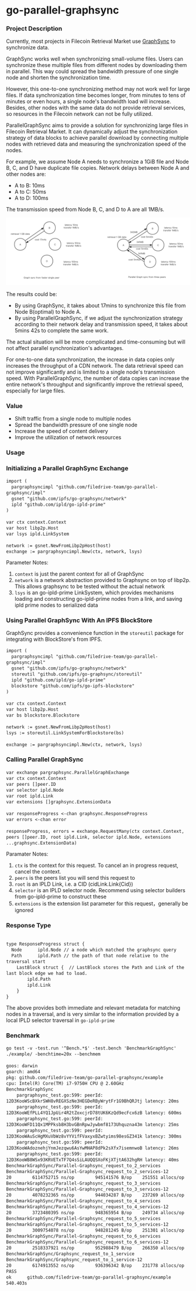 # go-parallel-graphsync

### Project Description

Currently, most projects in Filecoin Retrieval Market use [GraphSync](https://github.com/ipfs/go-graphsync) to synchronize data.

GraphSync works well when synchronizing small-volume files. Users can synchronize these multiple files from different nodes by downloading them in parallel. This way could spread the bandwidth pressure of one single node and shorten the synchronization time.

However, this one-to-one synchronizing method may not work well for large files. If data synchronization time becomes longer,  from minutes to tens of minutes or even hours, a single node's bandwidth load will increase. Besides, other nodes with the same data do not provide retrieval services, so resources in the Filecoin network can not be fully utilized.

ParallelGraphSync aims to provide a solution for synchronizing large files in Filecoin Retrieval Market. It can dynamically adjust the synchronization strategy of data blocks to achieve parallel download by connecting multiple nodes with retrieved data and measuring the synchronization speed of the nodes.

For example, we assume Node A needs to synchronize a 1GiB file and Node B, C, and D have duplicate file copies. Network delays between Node A and other nodes are:

- A to B: 10ms
- A to C: 50ms
- A to D: 100ms

The transmission speed from Node B, C, and D to A are all 1MB/s.

![comparison diagram](docs/compare.png)

The results could be:

- By using GraphSync, it takes about 17mins to synchronize this file from Node B(optimal) to Node A.
- By using ParallelGraphSync, if we adjust the synchronization strategy according to their network delay and transmission speed, it takes about 5mins 42s to complete the same work.

The actual situation will be more complicated and time-consuming but will not affect parallel synchronization's advantages.

For one-to-one data synchronization, the increase in data copies only increases the throughput of a CDN network. The data retrieval speed can not improve significantly and is limited to a single node's transmission speed.
With ParallelGraphSync, the number of data copies can increase the entire network's throughput and significantly improve the retrieval speed, especially for large files.



### Value

- Shift traffic from a single node to multiple nodes
- Spread the bandwidth pressure of one single node
- Increase the speed of content delivery
- Improve the utilization of network resources


### Usage

### Initializing a Parallel GraphSync Exchange

```golang
import (
  pargraphsyncimpl "github.com/filedrive-team/go-parallel-graphsync/impl"
  gsnet "github.com/ipfs/go-graphsync/network"
  ipld "github.com/ipld/go-ipld-prime"
)

var ctx context.Context
var host libp2p.Host
var lsys ipld.LinkSystem

network := gsnet.NewFromLibp2pHost(host)
exchange := pargraphsyncimpl.New(ctx, network, lsys)
```

Parameter Notes:

1. `context` is just the parent context for all of GraphSync
2. `network` is a network abstraction provided to Graphsync on top
   of libp2p. This allows graphsync to be tested without the actual network
3. `lsys` is an go-ipld-prime LinkSystem, which provides mechanisms loading and constructing go-ipld-prime nodes from a link, and saving ipld prime nodes to serialized data

### Using Parallel GraphSync With An IPFS BlockStore

GraphSync provides a convenience function in the `storeutil` package for
integrating with BlockStore's from IPFS.

```golang
import (
  pargraphsyncimpl "github.com/filedrive-team/go-parallel-graphsync/impl"
  gsnet "github.com/ipfs/go-graphsync/network"
  storeutil "github.com/ipfs/go-graphsync/storeutil"
  ipld "github.com/ipld/go-ipld-prime"
  blockstore "github.com/ipfs/go-ipfs-blockstore"
)

var ctx context.Context
var host libp2p.Host
var bs blockstore.Blockstore

network := gsnet.NewFromLibp2pHost(host)
lsys := storeutil.LinkSystemForBlockstore(bs)

exchange := pargraphsyncimpl.New(ctx, network, lsys)
```

### Calling Parallel GraphSync

```golang
var exchange pargraphsync.ParallelGraphExchange
var ctx context.Context
var peers []peer.ID
var selector ipld.Node
var root ipld.Link
var extensions []graphsync.ExtensionData

var responseProgress <-chan graphsync.ResponseProgress
var errors <-chan error

responseProgress, errors = exchange.RequestMany(ctx context.Context, peers []peer.ID, root ipld.Link, selector ipld.Node, extensions ...graphsync.ExtensionData)
```

Paramater Notes:
1. `ctx` is the context for this request. To cancel an in progress request, cancel the context.
2. `peers` is the peers list you will send this request to
3. `root` is an IPLD Link, i.e. a CID (cidLink.Link{Cid})
4. `selector` is an IPLD selector node. Recommend using selector builders from go-ipld-prime to construct these
5. `extensions` is the extension list parameter for this request，generally be ignored

### Response Type

```golang

type ResponseProgress struct {
  Node      ipld.Node // a node which matched the graphsync query
  Path      ipld.Path // the path of that node relative to the traversal start
	LastBlock struct {  // LastBlock stores the Path and Link of the last block edge we had to load. 
		ipld.Path
		ipld.Link
	}
}

```

The above provides both immediate and relevant metadata for matching nodes in a traversal, and is very similar to the information provided by a local IPLD selector traversal in `go-ipld-prime`



### Benchmark

```shell
go test -v -test.run '^Bench.*$' -test.bench 'BenchmarkGraphSync' ./example/ -benchtime=20x --benchmem

goos: darwin
goarch: amd64
pkg: github.com/filedrive-team/go-parallel-graphsync/example
cpu: Intel(R) Core(TM) i7-9750H CPU @ 2.60GHz
BenchmarkGraphSync
    pargraphsync_test.go:599: peerId: 12D3KooWScBXkrSWH8vREGXSzNe3HEGDeRByWrytFr1G9BhQRJtj latency: 20ms
    pargraphsync_test.go:599: peerId: 12D3KooWEfPLL4YQ1JpUir4R2tZoxcjrD78tUK6KzQd9ecFcx6zB latency: 600ms
    pargraphsync_test.go:599: peerId: 12D3KooWFD11Qx1MPPksb8H3bvGBnRpwJywbmf8173Uhquzna43m latency: 25ms
    pargraphsync_test.go:599: peerId: 12D3KooWAuScHgMXuVbWz8vYYVifFVaxyxBZwtyims98esGZ341k latency: 300ms
    pargraphsync_test.go:599: peerId: 12D3KooWAdoznehjYnmJezqwu6AsYwMHAP8dPk2sXfx7isemnwoB latency: 26ms
    pargraphsync_test.go:599: peerId: 12D3KooWB8WSx93KRVETxTF7Q4sSiLAUQQSXoFKjXTjtA632hgRH latency: 40ms
BenchmarkGraphSync/Parallel-Graphsync_request_to_2_services
BenchmarkGraphSync/Parallel-Graphsync_request_to_2_services-12                20        6114752715 ns/op        945141576 B/op    251551 allocs/op
BenchmarkGraphSync/Parallel-Graphsync_request_to_3_services
BenchmarkGraphSync/Parallel-Graphsync_request_to_3_services-12                20        4078232365 ns/op        944034287 B/op    237269 allocs/op
BenchmarkGraphSync/Parallel-Graphsync_request_to_4_services
BenchmarkGraphSync/Parallel-Graphsync_request_to_4_services-12                20        3723480395 ns/op        948365954 B/op    249734 allocs/op
BenchmarkGraphSync/Parallel-Graphsync_request_to_5_services
BenchmarkGraphSync/Parallel-Graphsync_request_to_5_services-12                20        3009754078 ns/op        948281245 B/op    251301 allocs/op
BenchmarkGraphSync/Parallel-Graphsync_request_to_6_services
BenchmarkGraphSync/Parallel-Graphsync_request_to_6_services-12                20        2518337921 ns/op        952988479 B/op    266350 allocs/op
BenchmarkGraphSync/Graphsync_request_to_1_service
BenchmarkGraphSync/Graphsync_request_to_1_service-12                          20        6174913552 ns/op        936396342 B/op    231778 allocs/op
PASS
ok      github.com/filedrive-team/go-parallel-graphsync/example 540.403s
```
